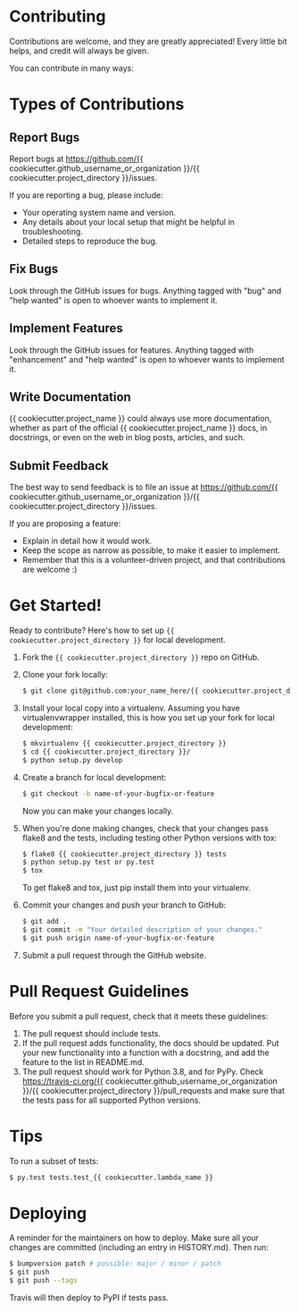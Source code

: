 Contributing
============

Contributions are welcome, and they are greatly appreciated! Every little bit
helps, and credit will always be given.

You can contribute in many ways:

# Types of Contributions

## Report Bugs

Report bugs at https://github.com/{{ cookiecutter.github_username_or_organization }}/{{ cookiecutter.project_directory }}/issues.

If you are reporting a bug, please include:

* Your operating system name and version.
* Any details about your local setup that might be helpful in troubleshooting.
* Detailed steps to reproduce the bug.

## Fix Bugs

Look through the GitHub issues for bugs. Anything tagged with "bug" and "help
wanted" is open to whoever wants to implement it.

## Implement Features

Look through the GitHub issues for features. Anything tagged with "enhancement"
and "help wanted" is open to whoever wants to implement it.

## Write Documentation

{{ cookiecutter.project_name }} could always use more documentation, whether as part of the
official {{ cookiecutter.project_name }} docs, in docstrings, or even on the web in blog posts,
articles, and such.

## Submit Feedback

The best way to send feedback is to file an issue at https://github.com/{{ cookiecutter.github_username_or_organization }}/{{ cookiecutter.project_directory }}/issues.

If you are proposing a feature:

* Explain in detail how it would work.
* Keep the scope as narrow as possible, to make it easier to implement.
* Remember that this is a volunteer-driven project, and that contributions
  are welcome :)

# Get Started!

Ready to contribute? Here's how to set up `{{ cookiecutter.project_directory }}` for local development.

1. Fork the `{{ cookiecutter.project_directory }}` repo on GitHub.
2. Clone your fork locally:

    ```bash
    $ git clone git@github.com:your_name_here/{{ cookiecutter.project_directory }}.git
    ```
3. Install your local copy into a virtualenv. Assuming you have virtualenvwrapper installed, this is how you set up your fork for local development:

    ```bash
    $ mkvirtualenv {{ cookiecutter.project_directory }}
    $ cd {{ cookiecutter.project_directory }}/
    $ python setup.py develop
    ```

4. Create a branch for local development:

    ```bash
    $ git checkout -b name-of-your-bugfix-or-feature
    ```

   Now you can make your changes locally.

5. When you're done making changes, check that your changes pass flake8 and the
   tests, including testing other Python versions with tox:

    ```bash
    $ flake8 {{ cookiecutter.project_directory }} tests
    $ python setup.py test or py.test
    $ tox
    ```

   To get flake8 and tox, just pip install them into your virtualenv.

6. Commit your changes and push your branch to GitHub:

    ```bash
    $ git add .
    $ git commit -m "Your detailed description of your changes."
    $ git push origin name-of-your-bugfix-or-feature
    ```

7. Submit a pull request through the GitHub website.

# Pull Request Guidelines

Before you submit a pull request, check that it meets these guidelines:

1. The pull request should include tests.
2. If the pull request adds functionality, the docs should be updated. Put
   your new functionality into a function with a docstring, and add the
   feature to the list in README.md.
3. The pull request should work for Python 3.8, and for PyPy. Check
   https://travis-ci.org/{{ cookiecutter.github_username_or_organization }}/{{ cookiecutter.project_directory }}/pull_requests
   and make sure that the tests pass for all supported Python versions.

# Tips

To run a subset of tests:

```bash
$ py.test tests.test_{{ cookiecutter.lambda_name }}
```

# Deploying

A reminder for the maintainers on how to deploy.
Make sure all your changes are committed (including an entry in HISTORY.md).
Then run:

```bash
$ bumpversion patch # possible: major / minor / patch
$ git push
$ git push --tags
```

Travis will then deploy to PyPI if tests pass.
